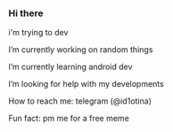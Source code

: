 ### Hi there 
i'm trying to dev
<!--
**iGOR121/iGOR121** is a ✨ _special_ ✨ repository because its `README.md` (this file) appears on your GitHub profile.
 
- 💬 Ask me about ...
- 😄 Pronouns: ...
-->
I’m currently working on random things

I’m currently learning android dev
<!-- I’m looking to collaborate on making buildable kernel for xiaomi toco
-->
I’m looking for help with my developments

How to reach me: telegram (@id1otina)

Fun fact: pm me for a free meme

